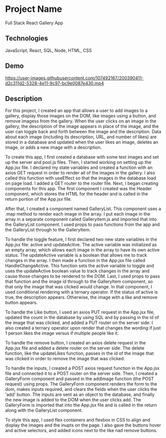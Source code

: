 # Project Name


Full Stack React Gallery App

## Technologies
JavaScript, React, SQL, Node, HTML, CSS

## Demo

https://user-images.githubusercontent.com/107492167/200390411-d2c311d2-5328-4e11-9c97-bc9e0087e430.mp4

## Description

For this project, I created an app that allows a user to add images to a gallery, display those images on the DOM, like images using a button, and remove imagess from the gallery. When the user clicks on an image in the gallery, the description of the image appears in place of the image, and the user can toggle back and forth between the image and the description. Data about each image (including its description, URL, and number of likes) are stored in a database and updated when the user likes an image, deletes an image, or adds a new image with a description. 

To create this app, I first created a database with some test images and set up the server and pool.js files. Then, I started working on setting up the App.jsx file. I declared my state variables and created a function with an axios GET request in order to render all of the images in the gallery. I also called this function with useEffect so that the images in the database load on page load. I added a GET router to the router file. Next, I began creating components for this app. The first component I created was the Header component, which stores the HTML for the header and is called in the return portion of the App.jsx file.

After that, I created a component named GalleryList. This component uses a .map method to render each image in the array. I put each image in the array in a separate component called Galleryitem.js and imported that into the GalleryList component. I used props to pass functions from the app and the GalleryList through to the GalleryItem.

To handle the toggle feature, I first declared two new state variables in the App.jsx file: active and updateActive. The active variable was initialized as an empty array, which allows each image in the array to have its own active status. The updateActive variable is a boolean that allows me to track changes in the array. I then made a function in the App.jsx file called HandleChangeActive. This function sets the active variable to toggle and uses the updateActive boolean value to track changes in the array and cause those changes to be rendered to the DOM. Last, I used props to pass that function and the image id through to the GalleryItem component, so that only the image that was clicked would change. In that component, I used conditional rendering with a ternary operator. If the status of active is true, the description appears. Otherwise, the image with a like and remove button appears. 

To handle the Like button, I used an axios PUT request in the App.jsx file, updated the count in the database by using SQL and by passing in the id of the image that was clicked, and added a PUT router on the server side. I also created a ternary operator upon render that changes the wording if just 1 person likes the image versus if multiple people like it. 

To handle the remove button, I created an axios delete request in the App.jsx file and added a delete router on the server side. The delete function, like the updateLikes function, passes in the id of the image that was clicked in order to remove the image that was clicked. 

To handle the inputs, I created a POST axios request function in the App.jsx file and connected it to a POST router on the server side. Then, I created a GalleryForm component and passed in the addImage function (the POST request) using props. The GalleryForm component renders the form to the dom, makes inputs required, and clears the fields when the user clicks the 'add' button. The inputs are sent as an object to the database, and finally the new image is added to the DOM when the user clicks add. The GalleryForm is imported that into the App.jsx file and is called in the return along with the GalleryList component. 

To style this app, I used flex containers and flexbox in CSS to align and display the images and the inupts on the page. I also gave the buttons hover and active selectors, and added icons next to the like nad remove buttons. 



